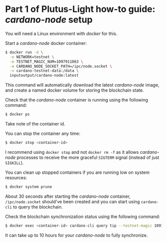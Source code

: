 # Part 1 of Plutus-Light how-to guide: *cardano-node* setup
You will need a Linux environment with *docker* for this.

Start a *cardano-node* docker container:
```bash
$ docker run -d \
  -e NETWORK=testnet \
  -e TESTNET_MAGIC_NUM=1097911063 \
  -e CARDANO_NODE_SOCKET_PATH=/ipc/node.socket \
  -v cardano-testnet-data:/data \
  inputoutput/cardano-node:latest
```

This command will automatically download the latest *cardano-node* image, and create a named docker volume for storing the blockchain state.

Check that the *cardano-node* container is running using the following command:
```bash
$ docker ps
```
Take note of the container id.

You can stop the container any time:
```bash
$ docker stop <container-id>
```
I recommend using `docker stop` and not `docker rm -f` as it allows *cardano-node* processes to receive the more graceful `SIGTERM` signal (instead of just `SIGKILL`).

You can clean up stopped containers if you are running low on system resources:
```bash
$ docker system prune
```

About 30 seconds after starting the *cardano-node* container, `/ipc/node.socket` should've been created and you can start using `cardano-cli` to query the blockchain.

Check the blockchain synchronization status using the following command:
```bash
$ docker exec <container-id> cardano-cli query tip --testnet-magic 1097911063
```

It can take up to 10 hours for your *cardano-node* to fully synchronize.